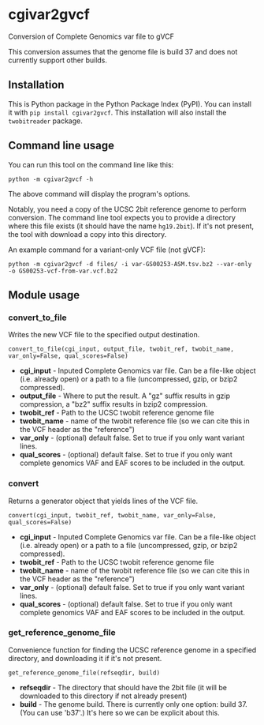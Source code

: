 # cgivar2gvcf
Conversion of Complete Genomics var file to gVCF

This conversion assumes that the genome file is build 37 and does not currently
support other builds.

## Installation

This is Python package in the Python Package Index (PyPI). You can install it with
`pip install cgivar2gvcf`. This installation will also install the
`twobitreader` package.

## Command line usage

You can run this tool on the command line like this:

`python -m cgivar2gvcf -h`

The above command will display the program's options.

Notably, you need a copy of the UCSC 2bit reference genome to perform conversion.
The command line tool expects you to provide a directory where this file exists
(it should have the name `hg19.2bit`). If it's not present, the tool with download
a copy into this directory.

An example command for a variant-only VCF file (not gVCF):

`python -m cgivar2gvcf -d files/ -i var-GS00253-ASM.tsv.bz2 --var-only -o GS00253-vcf-from-var.vcf.bz2`

## Module usage

### convert_to_file

Writes the new VCF file to the specified output destination.

`convert_to_file(cgi_input, output_file, twobit_ref, twobit_name, var_only=False, qual_scores=False)`

* **cgi_input** - Inputed Complete Genomics var file. Can be a file-like object (i.e. already open) or a path to a file (uncompressed, gzip, or bzip2 compressed).
* **output_file** - Where to put the result. A "gz" suffix results in gzip compression, a "bz2" suffix results in bzip2 compression.
* **twobit_ref** - Path to the UCSC twobit reference genome file
* **twobit_name** - name of the twobit reference file (so we can cite this in the VCF header as the "reference")
* **var_only** - (optional) default false. Set to true if you only want variant lines.
* **qual_scores** - (optional) default false. Set to true if you only want complete genomics VAF and EAF scores to be included in the output.

### convert

Returns a generator object that yields lines of the VCF file.

`convert(cgi_input, twobit_ref, twobit_name, var_only=False, qual_scores=False)`

* **cgi_input** - Inputed Complete Genomics var file. Can be a file-like object (i.e. already open) or a path to a file (uncompressed, gzip, or bzip2 compressed).
* **twobit_ref** - Path to the UCSC twobit reference genome file
* **twobit_name** - name of the twobit reference file (so we can cite this in the VCF header as the "reference")
* **var_only** - (optional) default false. Set to true if you only want variant lines.
* **qual_scores** - (optional) default false. Set to true if you only want complete genomics VAF and EAF scores to be included in the output.

### get_reference_genome_file

Convenience function for finding the UCSC reference genome in a specified directory,
and downloading it if it's not present.

`get_reference_genome_file(refseqdir, build)`

* **refseqdir** - The directory that should have the 2bit file (it will be downloaded to this directory if not already present)
* **build** - The genome build. There is currently only one option: build 37. (You can use 'b37'.) It's here so we can be explicit about this.
